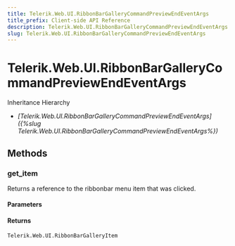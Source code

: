 ```yaml
---
title: Telerik.Web.UI.RibbonBarGalleryCommandPreviewEndEventArgs
title_prefix: Client-side API Reference
description: Telerik.Web.UI.RibbonBarGalleryCommandPreviewEndEventArgs
slug: Telerik.Web.UI.RibbonBarGalleryCommandPreviewEndEventArgs
---
```


# Telerik.Web.UI.RibbonBarGalleryCommandPreviewEndEventArgs


Inheritance Hierarchy

* *[Telerik.Web.UI.RibbonBarGalleryCommandPreviewEndEventArgs]({%slug Telerik.Web.UI.RibbonBarGalleryCommandPreviewEndEventArgs%})*


## Methods

### get_item 

Returns a reference to the ribbonbar menu item that was clicked.

#### Parameters

#### Returns

`Telerik.Web.UI.RibbonBarGalleryItem` 

